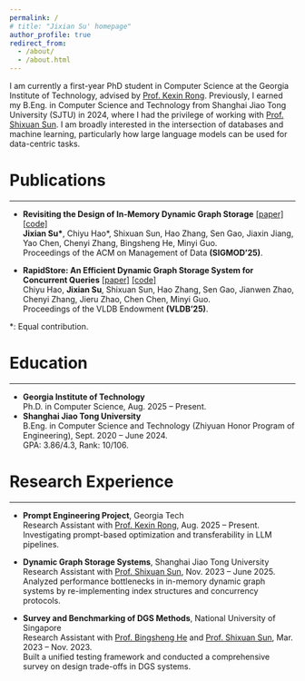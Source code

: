 ```yaml
---
permalink: /
# title: "Jixian Su' homepage"
author_profile: true
redirect_from: 
  - /about/
  - /about.html
---
```


<!-- About
====== -->
<!-- --- -->

I am currently a first-year PhD student in Computer Science at the Georgia Institute of Technology, advised by [Prof. Kexin Rong](https://kexinrong.github.io/). Previously, I earned my B.Eng. in Computer Science and Technology from Shanghai Jiao Tong University (SJTU) in 2024, where I had the privilege of working with [Prof. Shixuan Sun](https://shixuansun.github.io/). I am broadly interested in the intersection of databases and machine learning, particularly how large language models can be used for data-centric tasks.

Publications
======
---

* **Revisiting the Design of In-Memory Dynamic Graph Storage** [[paper]](https://dl.acm.org/doi/abs/10.1145/3709720) [[code]](https://github.com/SJTU-Liquid/DynamicGraphStorage) <br> **Jixian Su\***, Chiyu Hao\*, Shixuan Sun, Hao Zhang, Sen Gao, Jiaxin Jiang, Yao Chen, Chenyi Zhang, Bingsheng He, Minyi Guo. <br> Proceedings of the ACM on Management of Data **(SIGMOD’25)**.

* **RapidStore: An Efficient Dynamic Graph Storage System for Concurrent Queries** [[paper]](https://arxiv.org/abs/2507.00839) [[code]](https://github.com/SJTU-Liquid/RapidStore) <br> Chiyu Hao, **Jixian Su**, Shixuan Sun, Hao Zhang, Sen Gao, Jianwen Zhao, Chenyi Zhang, Jieru Zhao, Chen Chen, Minyi Guo. <br> Proceedings of the VLDB Endowment **(VLDB’25)**.

*: Equal contribution.


Education
======
---
* **Georgia Institute of Technology** <br> Ph.D. in Computer Science, Aug. 2025 – Present.
* **Shanghai Jiao Tong University** <br> B.Eng. in Computer Science and Technology (Zhiyuan Honor Program of Engineering), Sept. 2020 – June 2024. <br> GPA: 3.86/4.3, Rank: 10/106.

Research Experience
======
---
* **Prompt Engineering Project**, Georgia Tech <br>
  Research Assistant with [Prof. Kexin Rong](https://kexinrong.github.io/), Aug. 2025 – Present. <br>
  Investigating prompt-based optimization and transferability in LLM pipelines.

* **Dynamic Graph Storage Systems**, Shanghai Jiao Tong University <br>
  Research Assistant with [Prof. Shixuan Sun](https://shixuansun.github.io/), Nov. 2023 – June 2025. <br>
  Analyzed performance bottlenecks in in-memory dynamic graph systems by re-implementing index structures and concurrency protocols.

* **Survey and Benchmarking of DGS Methods**, National University of Singapore <br>
  Research Assistant with [Prof. Bingsheng He](https://www.comp.nus.edu.sg/~hebs/) and [Prof. Shixuan Sun](https://shixuansun.github.io/), Mar. 2023 – Nov. 2023. <br>
  Built a unified testing framework and conducted a comprehensive survey on design trade-offs in DGS systems.